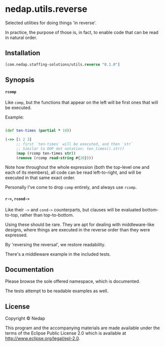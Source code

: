 # nedap.utils.reverse

Selected utilities for doing things 'in reverse'.

In practice, the purpose of those is, in fact, to enable code that can be read in natural order.

## Installation

```clojure
[com.nedap.staffing-solutions/utils.reverse "0.1.0"]
````

## Synopsis

#### `rcomp`

Like `comp`, but the functions that appear on the left will be first ones that will be executed.

Example:

```clojure

(def ten-times (partial * 10))

(->> [1 2 3]
     ;; first `ten-times` will be executed, and then `str`
     ;; Similar to OOP dot notation: ten_times().str()
     (map (rcomp ten-times str))
     (remove (rcomp read-string #{20})))
```

Note how throughout the whole expression (both the top-level one and each of its members),
all code can be read left-to-right, and will be executed in that same exact order. 

Personally I've come to drop `comp` entirely, and always use `rcomp`.  

#### `r->`, `rcond->`

Like their `->` and `cond->` counterparts, but clauses will be evaluated bottom-to-top, rather than top-to-bottom.

Using these should be rare. They are apt for dealing with middleware-like designs,
where things are executed in the reverse order than they were expressed.

By 'reversing the reversal', we restore readability.

There's a middleware example in the included tests.

## Documentation

Please browse the sole offered namespace, which is documented.

The tests attempt to be readable examples as well.

## License

Copyright © Nedap

This program and the accompanying materials are made available under the terms of the Eclipse Public License 2.0 which is available at http://www.eclipse.org/legal/epl-2.0.
